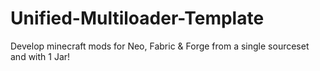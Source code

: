 # Unified-Multiloader-Template
Develop minecraft mods for Neo, Fabric &amp; Forge from a single sourceset and with 1 Jar!
